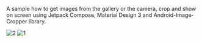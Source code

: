A sample how to get images from the gallery or the camera, crop and show on screen using Jetpack Compose, Material Design 3 and Android-Image-Cropper library.

![2](https://github.com/netolobo/ImageCroppingJetpackCompose/assets/641469/62d62d85-89a3-4b3e-809e-6f3837a6358a)
![1](https://github.com/netolobo/ImageCroppingJetpackCompose/assets/641469/1a1388b7-de60-4ca4-9900-f4876aca9e01)
